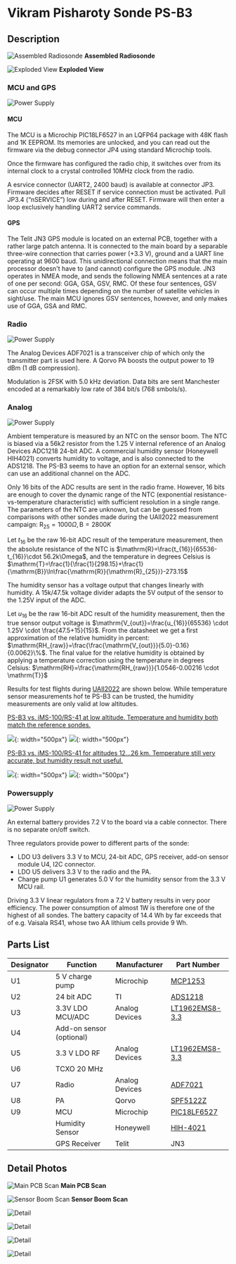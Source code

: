 <!-- Required extensions: mdx_math(enable_dollar_delimiter=1) -->
# Vikram Pisharoty Sonde PS-B3

## Description

![Assembled Radiosonde](assembled.jpg)
**Assembled Radiosonde**

![Exploded View](exploded_view.jpg)
**Exploded View**

### MCU and GPS
![Power Supply](__used_asset__/psb3-mcu.svg)

#### MCU

The MCU is a Microchip PIC18LF6527 in an LQFP64 package with 48K flash and 1K EEPROM. Its memories are unlocked, and you can read out the firmware via the debug connector JP4 using standard Microchip tools.

Once the firmware has configured the radio chip, it switches over from its internal clock to a crystal controlled 10MHz clock from the radio.

A esrvice connector (UART2, 2400 baud) is available at connector JP3. Firmware decides after RESET if service connection must be activated. Pull JP3.4 (“nSERVICE”) low during and after RESET. Firmware will then enter a loop exclusively handling UART2 service commands.

#### GPS

The Telit JN3 GPS module is located on an external PCB, together with a rather large patch antenna. It is connected to the main board by a separable three-wire connection that carries power (+3.3 V), ground and a UART line operating at 9600 baud. This unidirectional connection means that the main processor doesn't have to (and cannot) configure the GPS module. JN3 operates in NMEA mode, and sends the following NMEA sentences at a rate of one per second: GGA, GSA, GSV, RMC. Of these four sentences, GSV can occur multiple times depending on the number of satellite vehicles in sight/use. The main MCU ignores GSV sentences, however, and only makes use of GGA, GSA and RMC.

### Radio
![Power Supply](__used_asset__/psb3-radio.svg)

The Analog Devices ADF7021 is a transceiver chip of which only the transmitter part is used here. A Qorvo PA boosts the output power to 19 dBm (1 dB compression).

Modulation is 2FSK with 5.0 kHz deviation. Data bits are sent Manchester encoded at a remarkably low rate of 384 bit/s (768 smbols/s).

### Analog
![Power Supply](__used_asset__/psb3-analog.svg)

Ambient temperature is measured by an NTC on the sensor boom. The NTC is biased via a 56k2 resistor from the 1.25 V internal reference of an Analog Devices ADC1218 24-bit ADC. A commercial humidity sensor (Honeywell HIH4021) converts humidity to voltage, and is also connected to the ADS1218. The PS-B3 seems to have an option for an external sensor, which can use an additional channel on the ADC.

Only 16 bits of the ADC results are sent in the radio frame. However, 16 bits are enough to cover the dynamic range of the NTC (exponential resistance-vs-temperature characteristic) with sufficient resolution in a single range.
The parameters of the NTC are unknown, but can be guessed from comparisons with other sondes made during the UAII2022 measurement campaign: $\mathrm{R}_{25}=1000\Omega, \mathrm{B}=2800K$

Let $t_{16}$ be the raw 16-bit ADC result of the temperature measurement, then the absolute resistance of the NTC is $\mathrm{R}=\frac{t_{16}}{65536-t_{16}}\cdot 56.2k\Omega$, and the temperature in degrees Celsius is $\mathrm{T}=\frac{1}{\frac{1}{298.15}+\frac{1}{\mathrm{B}}\ln\frac{\mathrm{R}}{\mathrm{R}_{25}}}-273.15$

The humidity sensor has a voltage output that changes linearly with humidity. A 15k/47.5k voltage divider adapts the 5V output of the sensor to the 1.25V input of the ADC.

Let $u_{16}$ be the raw 16-bit ADC result of the humidity measurement, then the true sensor output voltage is $\mathrm{V_{out}}=\frac{u_{16}}{65536} \cdot 1.25V \cdot \frac{47.5+15}{15}$. From the datasheet we get a first approximation of the relative humidity in percent: $\mathrm{RH_{raw}}=\frac{\frac{\mathrm{V_{out}}}{5.0}-0.16}{0.0062}\%$. The final value for the relative humidity is obtained by applying a temperature correction using the temperature in degrees Celsius: $\mathrm{RH}=\frac{\mathrm{RH_{raw}}}{1.0546-0.00216 \cdot \mathrm{T}}$

Results for test flights during [UAII2022](https://www.gruan.org/community/campaigns/uaii2022) are shown below. While temperature sensor measurements hof te PS-B3 can be trusted, the humidity measurements are only valid at low altitudes.

<u>PS-B3 vs. iMS-100/RS-41 at low altitude. Temperature and humidity both match the reference sondes.</u>

![](__used_asset__/20220907_21h_T.png){: width="500px"} ![](__used_asset__/20220907_21h_RH.png){: width="500px"}

<u>PS-B3 vs. iMS-100/RS-41 for altitudes 12...26 km. Temperature still very accurate, but humidity result not useful.</u>

![](__used_asset__/20220811_15h_T.png){: width="500px"} ![](__used_asset__/20220811_15h_RH.png){: width="500px"}


### Powersupply
![Power Supply](__used_asset__/psb3-power.svg)

An external battery provides 7.2 V to the board via a cable connector. There is no separate on/off switch.

Three regulators provide power to different parts of the sonde:

* LDO U3 delivers 3.3 V to MCU, 24-bit ADC, GPS receiver, add-on sensor module U4, I2C connector.
* LDO U5 delivers 3.3 V to the radio and the PA.
* Charge pump U1 generates 5.0 V for the humidity sensor from the 3.3 V MCU rail.

Driving 3.3 V linear regulators from a 7.2 V battery results in very poor efficiency. The power consumption of almost 1W is therefore one of the highest of all sondes. The battery capacity of 14.4 Wh by far exceeds that of e.g. Vaisala RS41, whose two AA lithium cells provide 9 Wh.

## Parts List

Designator | Function         | Manufacturer   | Part Number
---------- | ---------------- | -------------- | ---------------
U1         | 5 V charge pump   | Microchip      | [MCP1253](https://ww1.microchip.com/downloads/aemDocuments/documents/APID/ProductDocuments/DataSheets/20001752C.pdf)
U2         | 24 bit ADC       | TI             | [ADS1218](https://www.ti.com/lit/gpn/ads1218)
U3         | 3.3V LDO MCU/ADC | Analog Devices | [LT1962EMS8-3.3](https://www.analog.com/media/en/technical-documentation/data-sheets/1962fb.pdf)
U4         | Add-on sensor (optional)
U5         | 3.3 V LDO RF      | Analog Devices | [LT1962EMS8-3.3](https://www.analog.com/media/en/technical-documentation/data-sheets/1962fb.pdf)
U6         | TCXO 20 MHz      |                |
U7         | Radio            | Analog Devices | [ADF7021](https://www.analog.com/media/en/technical-documentation/data-sheets/ADF7021.pdf)
U8         | PA               | Qorvo          | [SPF5122Z](https://www.qorvo.com/products/d/da001904)
U9         | MCU              | Microchip      | [PIC18LF6527](https://www.microchip.com/en-us/product/PIC18F6527)
           | Humidity Sensor  | Honeywell      | [HIH-4021](https://prod-edam.honeywell.com/content/dam/honeywell-edam/sps/siot/en-us/products/sensors/humidity-with-temperature-sensors/hih-4010-4020-4021-series/documents/sps-siot-hih4010-4020-4021-series-product-sheets-009020-1-en-ciid-51481.pdf)
           | GPS Receiver     | Telit          | JN3

## Detail Photos
![Main PCB Scan](pcb.jpg)
**Main PCB Scan**

![Sensor Boom Scan](sensorboom.jpg)
**Sensor Boom Scan**

![Detail](detail/detail01.jpg)

![Detail](detail/detail02.jpg)

![Detail](detail/detail03.jpg)

![Detail](detail/detail04.jpg)

